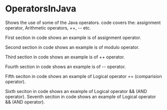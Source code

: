 # OperatorsInJava
Shows the use of some of the Java operators.  code covers the: assignment operator, Arithmetic operators, ++, -- etc. 

First section in code shows an example is of assignment operator. 

Second section in code shows an example is of modulo operator. 

Third section in code shows an example is of ++ operator. 

Fourth section in code shows an example is of -- operator. 

Fifth seciton in code shows an example of Logical operator == (comparision operator).

Sixth seciton in code shows an example of Logical operator && (AND operator).
Seventh seciton in code shows an example of Logical operator && (AND operator).

